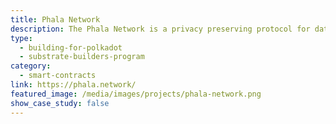 ```yaml
---
title: Phala Network
description: The Phala Network is a privacy preserving protocol for data-protection and blockchain smart contract.
type:
  - building-for-polkadot
  - substrate-builders-program
category:
  - smart-contracts
link: https://phala.network/
featured_image: /media/images/projects/phala-network.png
show_case_study: false
---
```

